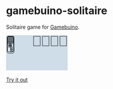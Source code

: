 # gamebuino-solitaire

Solitaire game for [Gamebuino](http://gamebuino.com).

![Screenshot](src/images/sim.gif?raw=true)

[Try it out](http://games.aoneill.com/play.html?hex=https%3A%2F%2Fraw.githubusercontent.com%2Faoneill01%2Fgamebuino-solitaire%2Fmaster%2Fbin%2FSOLITAIR.HEX)
